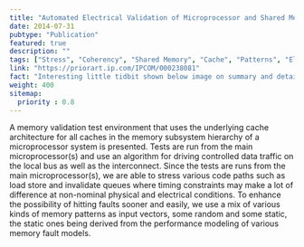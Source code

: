 ```yaml
---
title: "Automated Electrical Validation of Microprocessor and Shared Memory Subsystem"
date: 2014-07-31
pubtype: "Publication"
featured: true
description: ""
tags: ["Stress", "Coherency", "Shared Memory", "Cache", "Patterns", "Electrical", "Verification"]
link: "https://priorart.ip.com/IPCOM/000238081"
fact: "Interesting little tidbit shown below image on summary and detail page"
weight: 400
sitemap:
  priority : 0.8
---
```


A memory validation test environment that uses the underlying cache architecture for all caches in the memory subsystem hierarchy of a microprocessor system is presented. Tests are run from the main microprocessor(s) and use an algorithm for driving controlled data traffic on the local bus as well as the interconnect. Since the tests are runs from the main microprocessor(s), we are able to stress various code paths such as load store and invalidate queues where timing constraints may make a lot of difference at non-nominal physical and electrical conditions. To enhance the possibility of hitting faults sooner and easily, we use a mix of various kinds of memory patterns as input vectors, some random and some static, the static ones being derived from the performance modeling of various memory fault models.
